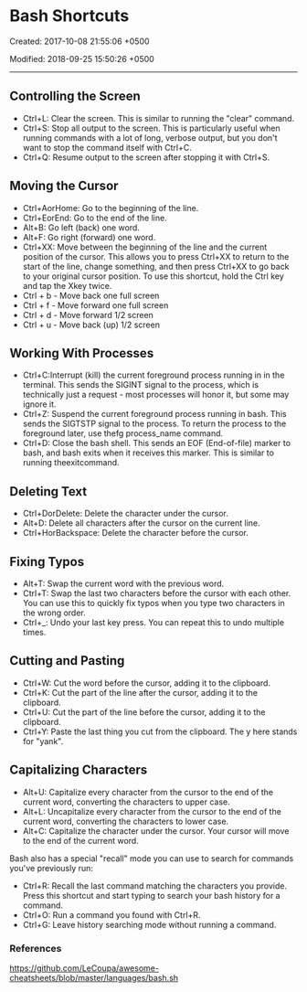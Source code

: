 # Bash Shortcuts

Created: 2017-10-08 21:55:06 +0500

Modified: 2018-09-25 15:50:26 +0500

---

## Controlling the Screen

- Ctrl+L: Clear the screen. This is similar to running the "clear" command.
- Ctrl+S: Stop all output to the screen. This is particularly useful when running commands with a lot of long, verbose output, but you don't want to stop the command itself with Ctrl+C.
- Ctrl+Q: Resume output to the screen after stopping it with Ctrl+S.

## Moving the Cursor

- Ctrl+AorHome: Go to the beginning of the line.
- Ctrl+EorEnd: Go to the end of the line.
- Alt+B: Go left (back) one word.
- Alt+F: Go right (forward) one word.
- Ctrl+XX: Move between the beginning of the line and the current position of the cursor. This allows you to press Ctrl+XX to return to the start of the line, change something, and then press Ctrl+XX to go back to your original cursor position. To use this shortcut, hold the Ctrl key and tap the Xkey twice.
- Ctrl + b - Move back one full screen
- Ctrl + f - Move forward one full screen
- Ctrl + d - Move forward 1/2 screen
- Ctrl + u - Move back (up) 1/2 screen

## Working With Processes

- Ctrl+C:Interrupt (kill) the current foreground process running in in the terminal. This sends the SIGINT signal to the process, which is technically just a request - most processes will honor it, but some may ignore it.
- Ctrl+Z: Suspend the current foreground process running in bash. This sends the SIGTSTP signal to the process. To return the process to the foreground later, use thefg process_name command.
- Ctrl+D: Close the bash shell. This sends an EOF (End-of-file) marker to bash, and bash exits when it receives this marker. This is similar to running theexitcommand.

## Deleting Text

- Ctrl+DorDelete: Delete the character under the cursor.
- Alt+D: Delete all characters after the cursor on the current line.
- Ctrl+HorBackspace: Delete the character before the cursor.

## Fixing Typos

- Alt+T: Swap the current word with the previous word.
- Ctrl+T: Swap the last two characters before the cursor with each other. You can use this to quickly fix typos when you type two characters in the wrong order.
- Ctrl+_: Undo your last key press. You can repeat this to undo multiple times.

## Cutting and Pasting

- Ctrl+W: Cut the word before the cursor, adding it to the clipboard.
- Ctrl+K: Cut the part of the line after the cursor, adding it to the clipboard.
- Ctrl+U: Cut the part of the line before the cursor, adding it to the clipboard.
- Ctrl+Y: Paste the last thing you cut from the clipboard. The y here stands for "yank".

## Capitalizing Characters

- Alt+U: Capitalize every character from the cursor to the end of the current word, converting the characters to upper case.
- Alt+L: Uncapitalize every character from the cursor to the end of the current word, converting the characters to lower case.
- Alt+C: Capitalize the character under the cursor. Your cursor will move to the end of the current word.

Bash also has a special "recall" mode you can use to search for commands you've previously run:

- Ctrl+R: Recall the last command matching the characters you provide. Press this shortcut and start typing to search your bash history for a command.
- Ctrl+O: Run a command you found with Ctrl+R.
- Ctrl+G: Leave history searching mode without running a command.

### References

<https://github.com/LeCoupa/awesome-cheatsheets/blob/master/languages/bash.sh>
